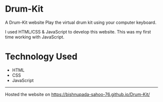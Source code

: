 # Drum-Kit
A Drum-Kit website Play the virtual drum kit using your computer keyboard.
  
I used HTML/CSS & JavaScript to develop this website. This was my first time working with JavaScript.

# Technology Used
- HTML
- CSS
- JavaScript

---

Hosted the website on https://bishnupada-sahoo-76.github.io/Drum-Kit/
